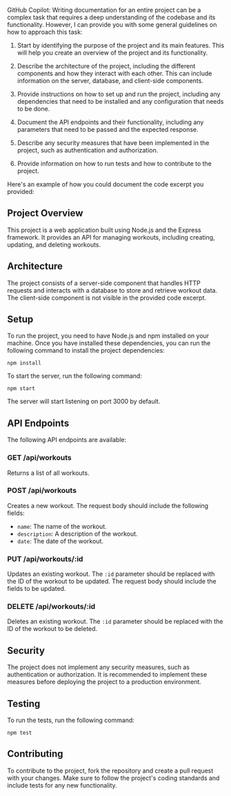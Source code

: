 GitHub Copilot: Writing documentation for an entire project can be a complex task that requires a deep understanding of the codebase and its functionality. However, I can provide you with some general guidelines on how to approach this task:

1. Start by identifying the purpose of the project and its main features. This will help you create an overview of the project and its functionality.

2. Describe the architecture of the project, including the different components and how they interact with each other. This can include information on the server, database, and client-side components.

3. Provide instructions on how to set up and run the project, including any dependencies that need to be installed and any configuration that needs to be done.

4. Document the API endpoints and their functionality, including any parameters that need to be passed and the expected response.

5. Describe any security measures that have been implemented in the project, such as authentication and authorization.

6. Provide information on how to run tests and how to contribute to the project.

Here's an example of how you could document the code excerpt you provided:

## Project Overview

This project is a web application built using Node.js and the Express framework. It provides an API for managing workouts, including creating, updating, and deleting workouts.

## Architecture

The project consists of a server-side component that handles HTTP requests and interacts with a database to store and retrieve workout data. The client-side component is not visible in the provided code excerpt.

## Setup

To run the project, you need to have Node.js and npm installed on your machine. Once you have installed these dependencies, you can run the following command to install the project dependencies:

```
npm install
```

To start the server, run the following command:

```
npm start
```

The server will start listening on port 3000 by default.

## API Endpoints

The following API endpoints are available:

### GET /api/workouts

Returns a list of all workouts.

### POST /api/workouts

Creates a new workout. The request body should include the following fields:

- `name`: The name of the workout.
- `description`: A description of the workout.
- `date`: The date of the workout.

### PUT /api/workouts/:id

Updates an existing workout. The `:id` parameter should be replaced with the ID of the workout to be updated. The request body should include the fields to be updated.

### DELETE /api/workouts/:id

Deletes an existing workout. The `:id` parameter should be replaced with the ID of the workout to be deleted.

## Security

The project does not implement any security measures, such as authentication or authorization. It is recommended to implement these measures before deploying the project to a production environment.

## Testing

To run the tests, run the following command:

```
npm test
```

## Contributing

To contribute to the project, fork the repository and create a pull request with your changes. Make sure to follow the project's coding standards and include tests for any new functionality.